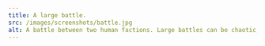 ```yaml
---
title: A large battle.
src: /images/screenshots/battle.jpg
alt: A battle between two human factions. Large battles can be chaotic, but a skilled player's contributions can be enough to turn the tide.
---
```

